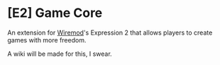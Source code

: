 # [E2] Game Core
An extension for [Wiremod](https://github.com/wiremod/wire)'s Expression 2 that allows players to create games with more freedom.

A wiki will be made for this, I swear.